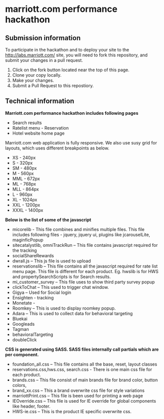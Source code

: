 marriott.com performance hackathon
==================================

Submission information
----------------------

To participate in the hackathon and to deploy your site to the http://labs.marriott.com/ site, you will need to fork this repository, and submit your changes in a pull request.

1. Click on the fork button located near the top of this page. 
2. Clone your copy locally. 
3. Make your changes.
4. Submit a Pull Request to this repostiory. 

Technical information
---------------------

**Marriott.com performance hackathon includes following pages**
* Search results
* Ratelist menu - Reservation
* Hotel website home page

Marriott.com web application is fully responsive.  We also use susy grid for layouts, which uses different breakpoints as below.
* XS -	240px
* S - 320px
* SM - 480px
* M	- 560px
* MML	- 672px
* ML - 768px
* MLL - 864px
* L - 960px
* XL - 1024px
* XXL - 1200px
* XXXL - 1400px



**Below is the list of some of the javascript**
*	micorelib - This file combines and minifies multiple files. This file includes following files - jquery, jquery ui, plugins like jcarouselLite, maginficPopup
*	sitecatalystlib, omniTrackRun – This file contains javascript required for the tracking
*	socialShareRewards 
*	dwrall.js – This js file is used to upload
*	reservationslib – This file contains all the javascript required for rate list menu page. This file is different for each product. Eg. hwslib is for HWS and propertySearchScripts is for Search results.
*	mi_customer_survey – This file uses to show third party survey popup
*	clickToChat – This used to trigger chat window.
*	Gigya – Used for Social login
*	Ensighten - tracking
*	Monetate - 
*	Roomkey – This is used to display roomkey popup.
*	Adara – This is used to collect data for behavioral targeting
*	Bluekai 
*	Googleads
*	Tagman
*	behavioralTargeting
*	doubleClick

**CSS is generated using SASS. SASS files internally call partials which are per component.**
*	foundation_all.css – This file contains all the base, reset, layout classes
*	reservations.css,hws.css, search.css  - There is one main css file for each product.
*	brands.css – This file consist of main brands file for brand color, button colors,
*	brand_xx.css – This a brand overwrite css file for style variations
*	marriottPrint.css – This file is been used for printing a web page
*	IEOverride.css – This file is used for IE override for global components like header, footer.
*	HWS-ie.css – This is the product IE specific overwrite css.

